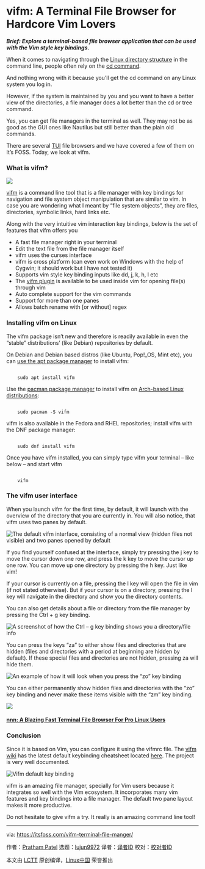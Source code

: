 [#]: subject: "vifm: A Terminal File Browser for Hardcore Vim Lovers"
[#]: via: "https://itsfoss.com/vifm-terminal-file-manger/"
[#]: author: "Pratham Patel https://itsfoss.com/author/pratham/"
[#]: collector: "lujun9972"
[#]: translator: " "
[#]: reviewer: " "
[#]: publisher: " "
[#]: url: " "

vifm: A Terminal File Browser for Hardcore Vim Lovers
======

_**Brief: Explore a terminal-based file browser application that can be used with the Vim style key bindings.**_

When it comes to navigating through the [Linux directory structure][1] in the command line, people often rely on the [cd command][2].

And nothing wrong with it because you’ll get the cd command on any Linux system you log in.

However, if the system is maintained by you and you want to have a better view of the directories, a file manager does a lot better than the cd or tree command.

Yes, you can get file managers in the terminal as well. They may not be as good as the GUI ones like Nautilus but still better than the plain old commands.

There are several [TUI][3] file browsers and we have covered a few of them on It’s FOSS. Today, we look at vifm.

### What is vifm?

![][4]

[vifm][5] is a command line tool that is a file manager with key bindings for navigation and file system object manipulation that are similar to vim. In case you are wondering what I meant by “file system objects”, they are files, directories, symbolic links, hard links etc.

Along with the very intuitive vim interaction key bindings, below is the set of features that vifm offers you

  * A fast file manager right in your terminal
  * Edit the text file from the file manager itself
  * vifm uses the curses interface
  * vifm is cross platform (can even work on Windows with the help of Cygwin; it should work but I have not tested it)
  * Supports vim style key binding inputs like dd, j, k, h, l etc
  * The [vifm plugin][6] is available to be used inside vim for opening file(s) through vim
  * Auto complete support for the vim commands
  * Support for more than one panes
  * Allows batch rename with [or without] regex



### Installing vifm on Linux

The vifm package isn’t new and therefore is readily available in even the “stable” distributions’ (like Debian) repositories by default.

On Debian and Debian based distros (like Ubuntu, Pop!_OS, Mint etc), you can [use the apt package manager][7] to install vifm:

```

    sudo apt install vifm

```

Use the [pacman package manager][8] to install vifm on [Arch-based Linux distributions][9]:

```

    sudo pacman -S vifm

```

vifm is also available in the Fedora and RHEL repositories; install vifm with the DNF package manager:

```

    sudo dnf install vifm

```

Once you have vifm installed, you can simply type vifm your terminal – like below – and start vifm

```

    vifm

```

### The vifm user interface

When you launch vifm for the first time, by default, it will launch with the overview of the directory that you are currently in. You will also notice, that vifm uses two panes by default.

![The default vifm interface, consisting of a normal view \(hidden files not visible\) and two panes opened by default][10]

If you find yourself confused at the interface, simply try pressing the j key to move the cursor down one row, and press the k key to move the cursor up one row. You can move up one directory by pressing the h key. Just like vim!

If your cursor is currently on a file, pressing the l key will open the file in vim (if not stated otherwise). But if your cursor is on a directory, pressing the l key will navigate in the directory and show you the directory contents.

You can also get details about a file or directory from the file manager by pressing the Ctrl + g key binding.

![A screenshot of how the Ctrl – g key binding shows you a directory/file info][11]

You can press the keys “za” to either show files and directories that are hidden (files and directories with a period at beginning are hidden by default). If these special files and directories are not hidden, pressing za will hide them.

![An example of how it will look when you press the “zo” key binding][12]

You can either permanently show hidden files and directories with the “zo” key binding and never make these items visible with the “zm” key binding.

[][13]

![][14]

#### [nnn: A Blazing Fast Terminal File Browser For Pro Linux Users][13]

### Conclusion

Since it is based on Vim, you can configure it using the vifmrc file. The [vifm wiki][15] has the latest default keybinding cheatsheet located [here][16]. The project is very well documented.

![Vifm default key binding][17]

vifm is an amazing file manager, specially for Vim users because it integrates so well with the Vim ecosystem. It incorporates many vim features and key bindings into a file manager. The default two pane layout makes it more productive.

Do not hesitate to give vifm a try. It really is an amazing command line tool!

--------------------------------------------------------------------------------

via: https://itsfoss.com/vifm-terminal-file-manger/

作者：[Pratham Patel][a]
选题：[lujun9972][b]
译者：[译者ID](https://github.com/译者ID)
校对：[校对者ID](https://github.com/校对者ID)

本文由 [LCTT](https://github.com/LCTT/TranslateProject) 原创编译，[Linux中国](https://linux.cn/) 荣誉推出

[a]: https://itsfoss.com/author/pratham/
[b]: https://github.com/lujun9972
[1]: https://linuxhandbook.com/linux-directory-structure/
[2]: https://linuxhandbook.com/cd-command-examples/
[3]: https://itsfoss.com/gui-cli-tui/
[4]: https://i1.wp.com/itsfoss.com/wp-content/uploads/2021/11/vifm-screenshot.png?resize=800%2C309&ssl=1
[5]: https://github.com/vifm/vifm
[6]: https://github.com/vifm/vifm.vim
[7]: https://itsfoss.com/apt-command-guide/
[8]: https://itsfoss.com/pacman-command/
[9]: https://itsfoss.com/arch-based-linux-distros/
[10]: https://i1.wp.com/itsfoss.com/wp-content/uploads/2021/11/01_two_panes-1.webp?resize=800%2C600&ssl=1
[11]: https://i2.wp.com/itsfoss.com/wp-content/uploads/2021/11/02_ctrl_g_info.webp?resize=800%2C600&ssl=1
[12]: https://i1.wp.com/itsfoss.com/wp-content/uploads/2021/11/03_toggle_dotfile_visibility.webp?resize=800%2C600&ssl=1
[13]: https://itsfoss.com/nnn-file-browser-linux/
[14]: https://i1.wp.com/itsfoss.com/wp-content/uploads/2017/04/nnn-file-browser.jpg?fit=800%2C450&ssl=1
[15]: https://wiki.vifm.info/index.php/Main_Page
[16]: https://vifm.info/cheatsheets.shtml
[17]: https://i0.wp.com/itsfoss.com/wp-content/uploads/2021/11/vifm-key-binding-cheatsheet.webp?resize=800%2C561&ssl=1
